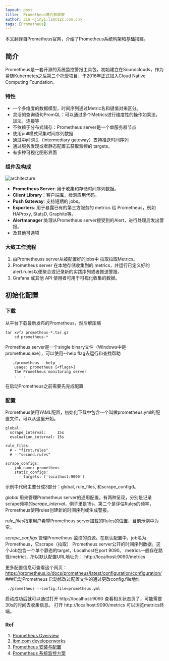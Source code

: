 ```yaml
---
layout: post
title:  Prometheus简介和框架
author: Jin <jinyi.li@cs2c.com.cn>
tags: [Prometheus]
---
```


本文翻译自Prometheus官网，介绍了Prometheus系统构架和基础搭建。
## 简介
Prometheus是一套开源的系统监控警报工具包，初始建立在Soundclouds，作为紧随Kubernetes之后第二个托管项目，于2016年正式加入Cloud Native Computing Foundation。
### 特性
*	一个多维度的数据模型，时间序列通过Metric名和键值对来区分。
*	灵活的查询语句PromQL：可以通过多个Metrics进行维度性的操作如乘法，加法，连接等
*	不依赖于分布式储存：Prometheus server是一个单服务器节点
*	使用pull模式采集时间序列数据
*	通过中间网关（intermediary gateway）支持推送时间序列
*	通过服务发现或者静态配置去获取监控的 targets。
*	有多种可视化图形界面

### 组件及构成
![architecture](https://logz.io/wp-content/uploads/2018/07/Prometheus.png)

 - **Prometheus Server**: 用于收集和存储时间序列数据。
 - **Client Library**：客户端库，检测应用代码。
 - **Push Gateway**: 支持短期的 jobs。
 - **Exporters**: 用于暴露已有的第三方服务的 metrics 给 Prometheus，例如 HAProxy, StatsD, Graphite等。
 - **Alertmanager**:处理从Prometheus server接受到的Alert，进行处理后发出警报。
 - 及其他可选项

### 大致工作流程

 1. 由Prometheuss server从被配置好的jobs中 拉取拉取Metrics。
 2. Prometheus server 在本地存储收集到的 metrics，并运行已定义好的 alert.rules以便聚合或记录新的实践序列或者推送警报。
 3. Grafana 或其他 API 使用者可用于可视化收集的数据。


## 初始化配置 ##
### 下载
从平台下载最新发布的Prometheus，然后解压缩
```
tar xvfz prometheus-*.tar.gz
    cd prometheus-*
```
Prometheus server是一个single binary文件（Windows中是prometheus.exe），可以使用--help flag去运行和查找帮助
```
   ./prometheus --help
    usage: prometheus [<flags>]
    The Prometheus monitoring server
    . . .
```
在启动Prometheus之前需要先完成配置
### 配置
Prometheus使用YAML配置，初始化下载中包含一个叫做prometheus.yml的配置文件，可以从这里开始。
```
global:
  scrape_interval:     15s
  evaluation_interval: 15s

rule_files:
  # - "first.rules"
  # - "second.rules"

scrape_configs:
  - job_name: prometheus
    static_configs:
      - targets: ['localhost:9090']
```
示例中代码主要分成3部分：global, rule_files, 和scrape_configd。

*global* 用来管理Prometheus server的通用配置。有两种呈现，分别是记录scrape频率的*scrape_interval*，例子里是15s。第二个是评估Rules的频率，Prometheus使用rules创建新的时间序列或生成警报。

*rule_files*指定用户希望Prometheus server加载的Rules的位置，目前示例中为空。

*scrape_configs* 管理Prometheus 监控的资源。在默认配置中，job名为 Prometheus，它scrape（拉取） Prometheus server公开的时间序列数据。这个Job包含一个单个静态的target，Localhost在port 9090。
metrics一般存在路径/metrict，所以默认配置URL地址为：
http://localhost:9090/metrics

更多配置信息可查看这个网页：
https://prometheus.io/docs/prometheus/latest/configuration/configuration/
###启动Prometheus
启动修改过配置文件的通过更改config.file地址

```
 ./prometheus --config.file=prometheus.yml
```
启动成功后就可以通过打开 http://localhost:9090 查看相关状态页了，可能需要30s的时间去收集信息。
打开 http://localhost:9090/metrics 可以浏览metrics终端。

### Ref

 1. [Prometheus Overview](https://prometheus.io/docs/introduction/overview/)
 2. [ibm.com developerworks](https://www.ibm.com/developerworks/cn/cloud/library/cl-lo-prometheus-getting-started-and-practice/index.html)
 3. [Prometheus 安装与配置](https://www.cnblogs.com/vovlie/p/Prometheus_install.html)
 4. [Prometheus 系统监控方案](https://www.cnblogs.com/vovlie/p/Prometheus_CONCEPTS.html)
